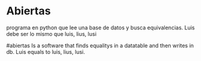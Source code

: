# Abiertas
programa en python que lee una base de datos y busca equivalencias.
Luis debe ser lo mismo que luis, lius, lusi


#abiertas 
Is a software that finds equalitys in a datatable and then writes in db.
Luis equals to luis, lius, lusi.
